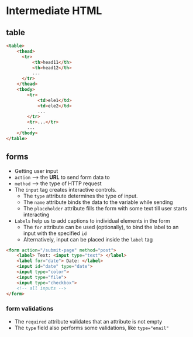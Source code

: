 # Intermediate HTML

## table

```html
<table>
    <thead>
      <tr>
          <th>head11</th>
          <th>head12</th>
          ...
      </tr>
    </thead>
    <tbody>
        <tr>
            <td>ele1</td>
            <td>ele2</td>
            ...
        </tr>
        <tr>...</tr>
        ...
    </tbody>
</table>
```

## forms

- Getting user input
- `action` --> the **URL** to send form data to
- `method` --> the type of HTTP request
- The `input` tag creates interactive controls. 
  - The `type` attribute determines the type of input.
  - The `name` attribute binds the data to the variable while sending
  - The `placeholder` attribute fills the form with some text till user starts interacting
- `Labels` help us to add captions to individual elements in the form
  - The `for` attribute can be used (optionally), to bind the label to an input with the specified `id`
  - Alternatively, input can be placed inside the `label` tag

```html
<form action="/submit-page" method="post">
    <label> Text: <input type="text"> </label>
    <label for="date"> Date: </label>
    <input id="date" type="date">
    <input type="color">
    <input type="file">
    <input type="checkbox">
    <!-- all inputs -->
</form>
```

### form validations

- The `required` attribute validates that an attribute is not empty
- The `type` field also performs some validations, like `type="email"`
